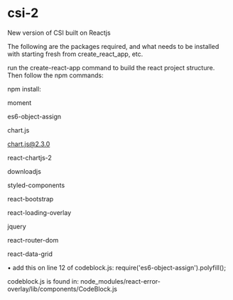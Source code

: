 # csi-2

New version of CSI built on Reactjs

The following are the packages required, and what needs to be installed with starting fresh from create_react_app, etc.

run the create-react-app command to build the react project structure.  Then follow the npm commands:

npm install:

moment

es6-object-assign

chart.js

chart.js@2.3.0

react-chartjs-2

downloadjs

styled-components

react-bootstrap

react-loading-overlay

jquery

react-router-dom

react-data-grid

•	add this on line 12 of codeblock.js:  require('es6-object-assign').polyfill();

codeblock.js is found in: node_modules/react-error-overlay/lib/components/CodeBlock.js
